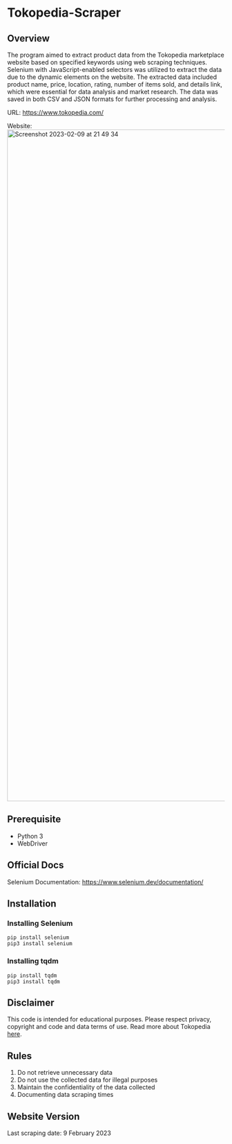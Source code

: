 # Tokopedia-Scraper

## Overview
The program aimed to extract product data from the Tokopedia marketplace website based on specified keywords using web scraping techniques. Selenium with JavaScript-enabled selectors was utilized to extract the data due to the dynamic elements on the website. The extracted data included product name, price, location, rating, number of items sold, and details link, which were essential for data analysis and market research. The data was saved in both CSV and JSON formats for further processing and analysis.

URL: https://www.tokopedia.com/

Website: 
<img width="1552" alt="Screenshot 2023-02-09 at 21 49 34" src="https://user-images.githubusercontent.com/74947224/217846247-24a8f8d7-bbb4-4cb1-bccc-26e891d74bfd.png">

## Prerequisite
- Python 3
- WebDriver

## Official Docs
Selenium Documentation: 
https://www.selenium.dev/documentation/

## Installation
### Installing Selenium
```
pip install selenium
pip3 install selenium
```

### Installing tqdm
```
pip install tqdm
pip3 install tqdm
```

## Disclaimer 
This code is intended for educational purposes. Please respect privacy, copyright and code and data terms of use. Read more about Tokopedia [here](https://www.tokopedia.com/terms?lang=en).

## Rules
1. Do not retrieve unnecessary data
2. Do not use the collected data for illegal purposes
3. Maintain the confidentiality of the data collected
4. Documenting data scraping times

## Website Version
Last scraping date: 9 February 2023


 
